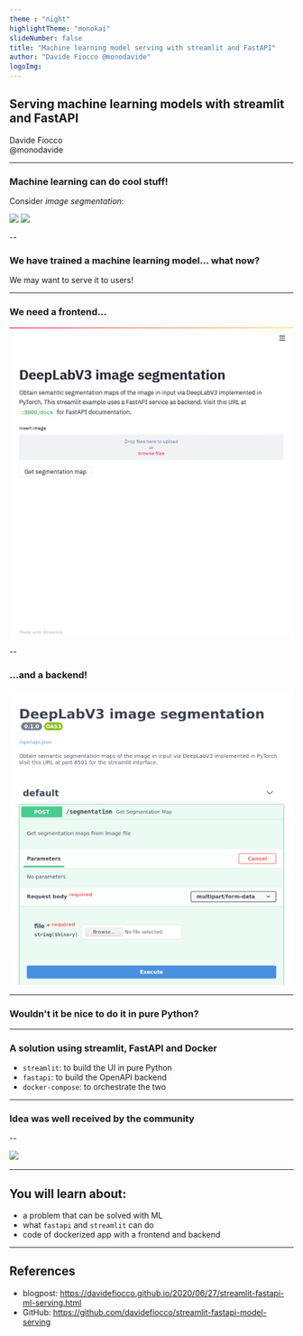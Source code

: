```yaml
---
theme : "night"
highlightTheme: "monokai"
slideNumber: false
title: "Machine learning model serving with streamlit and FastAPI"
author: "Davide Fiocco @monodavide"
logoImg: 
---
```


## Serving machine learning models with streamlit and FastAPI

Davide Fiocco  
@monodavide

---

### Machine learning can do cool stuff!

Consider _image segmentation_:

<section>
<img width="300" src="http://host.robots.ox.ac.uk/pascal/VOC/voc2012/segexamples/images/21.jpg">

<img width="300" src="http://host.robots.ox.ac.uk/pascal/VOC/voc2012/segexamples/images/21_class.png">
</section>

--

### We have trained a machine learning model... what now? 

We may want to serve it to users!

---

### We need a frontend...

![](../images/2020-06-27-streamlit.png)

--

### ...and a backend!

![](../images/2020-06-27-fastapi.png)

---

### Wouldn't it be nice to do it in pure Python?

---

### A solution using streamlit, FastAPI and Docker

- `streamlit`: to build the UI in pure Python
- `fastapi`: to build the OpenAPI backend
- `docker-compose`: to orchestrate the two

---

### Idea was well received by the community

 <div class="tweet" data-src="https://twitter.com/monodavide/status/1276913357388382212?s=20" ></div>

--

![](../images/2020-06-27-github.png)

---

## You will learn about:

- a problem that can be solved with ML
- what `fastapi` and `streamlit` can do
- code of dockerized app with a frontend and backend

---

## References

- blogpost: https://davidefiocco.github.io/2020/06/27/streamlit-fastapi-ml-serving.html
- GitHub: https://github.com/davidefiocco/streamlit-fastapi-model-serving